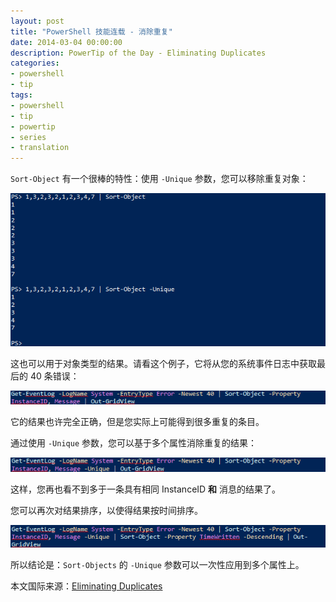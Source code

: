 ```yaml
---
layout: post
title: "PowerShell 技能连载 - 消除重复"
date: 2014-03-04 00:00:00
description: PowerTip of the Day - Eliminating Duplicates
categories:
- powershell
- tip
tags:
- powershell
- tip
- powertip
- series
- translation
---
```

`Sort-Object` 有一个很棒的特性：使用 `-Unique` 参数，您可以移除重复对象：

![](/img/2014-03-04-eliminating-duplicates-001.png)

这也可以用于对象类型的结果。请看这个例子，它将从您的系统事件日志中获取最后的 40 条错误：

![](/img/2014-03-04-eliminating-duplicates-002.png)

它的结果也许完全正确，但是您实际上可能得到很多重复的条目。

通过使用 `-Unique` 参数，您可以基于多个属性消除重复的结果：

![](/img/2014-03-04-eliminating-duplicates-003.png)

这样，您再也看不到多于一条具有相同 InstanceID **和** 消息的结果了。

您可以再次对结果排序，以使得结果按时间排序。

![](/img/2014-03-04-eliminating-duplicates-004.png)

所以结论是：`Sort-Objects` 的 `-Unique` 参数可以一次性应用到多个属性上。

<!--more-->
本文国际来源：[Eliminating Duplicates](http://community.idera.com/powershell/powertips/b/tips/posts/eliminating-duplicates)
